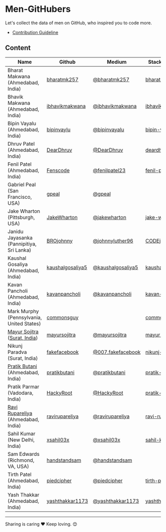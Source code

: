 # Men-GitHubers
Let's collect the data of men on GitHub, who inspired you to code more.

- [Contribution Guideline](https://github.com/pratikbutani/Men-GitHubers/blob/master/Contributing.md)

## Content

Name | Github | Medium | StackOverflow
--- | --- | --- | ---
Bharat Makwana (Ahmedabad, India) | [bharatmk257](https://github.com/bharatmk257) | [@bharatmk257](https://medium.com/@bharatmk257) | [bharatmk257](https://stackoverflow.com/cv/bharatmk257)
Bhavik Makwana (Ahmedabad, India) | [ibhavikmakwana](https://github.com/ibhavikmakwana) | [@ibhavikmakwana](https://medium.com/@ibhavikmakwana) | [ibhavikmakwana](https://stackoverflow.com/users/7652758/ibhavikmakwana)
Bipin Vayalu (Ahmedabad, India) | [bipinvaylu](https://github.com/bipinvaylu) | [@bipinvayalu](https://medium.com/@bipinvayalu) | [bipin-vayalu](https://stackoverflow.com/users/722683/bipin-vayalu)
Dhruv Patel (Ahmedabad, India) | [DearDhruv](https://github.com/DearDhruv) | [@DearDhruv](https://medium.com/@DearDhruv) | [deardhruv](https://stackoverflow.com/users/596566/deardhruv)  
Fenil Patel (Ahmedabad, India) | [Fenscode](https://github.com/Fenscode) | [@fenilpatel23](https://medium.com/@fenilpatel23) | [fenil-patel](https://stackoverflow.com/users/8769330/fenil-patel)
Gabriel Peal (San Francisco, USA) | [gpeal](https://github.com/gpeal) | [@gpeal](https://medium.com/@gpeal)
Jake Wharton (Pittsburgh, USA) | [JakeWharton](https://github.com/JakeWharton) | [@jakewharton](https://medium.com/@jakewharton)  | [jake-wharton](https://stackoverflow.com/users/132047/jake-wharton)
Janidu Jayasanka (Pannipitiya, Sri Lanka) | [BROjohnny](https://github.com/BROjohnny) | [@johnnyluther96](https://medium.com/@johnnyluther96) | [CODEjohnny](https://stackoverflow.com/users/10352327/janidu-jayasanka)
Kaushal Gosaliya (Ahmedabad, India) | [kaushalgosaliya5](https://github.com/kaushalgosaliya5) | [@kaushalgosaliya5](https://medium.com/@kaushalgosaliya5) |[kaushal-gosaliya](https://stackoverflow.com/users/7522273/kaushal-gosaliya?tab=profile)
Kavan Pancholi (Ahmedabad, India) | [kavanpancholi](https://github.com/kavanpancholi) | [@kavanpancholi](https://medium.com/@kavanpancholi) | [kavan-pancholi](https://stackoverflow.com/users/2893123/kavan-pancholi)
Mark Murphy (Pennsylvania, United States) | [commonsguy](https://github.com/commonsguy) |   | [commonsguy](https://stackoverflow.com/users/115145/commonsware)
[Mayur Sojitra](https://www.murait.com/) ([Surat, India](https://goo.gl/maps/hvbHAJekX5ro8Bh48)) | [mayursojitra](https://github.com/mayursojitra) | [@mayursojitra](https://medium.com/@mayursojitra) | [mayur-sojitra](https://stackoverflow.com/users/1865488/mayur-sojitra)
Nikunj Paradva (Surat, India) | [fakefacebook](https://github.com/fakefacebook) | [@007.fakefacebook](https://medium.com/@007.fakefacebook) | [nikunj-paradva](https://stackoverflow.com/users/5773037/nikunj-paradva)
[Pratik Butani](https://pratikbutani.com) (Ahmedabad, India) | [pratikbutani](https://github.com/pratikbutani) | [@pratikbutani](https://medium.com/@pratikbutani) | [pratik-butani](https://stackoverflow.com/users/1318946/pratik-butani)
Pratik Parmar (Vadodara, India) | [HackyRoot](https://github.com/HackyRoot) | [@HackyRoot](https://medium.com/@hackyroot) | [pratik-parmar](https://stackoverflow.com/users/6338733/pratik-parmar)
[Ravi Rupareliya](https://ravirupareliya.com) (Ahmedabad, India) | [ravirupareliya](https://github.com/ravirupareliya) | [@ravirupareliya](https://medium.com/@ravirupareliya) | [ravi-rupareliya](https://stackoverflow.com/users/3134215/ravi-rupareliya)
Sahil Kumar (New Delhi, India) | [xsahil03x](https://github.com/xsahil03x) | [@xsahil03x](https://medium.com/@xsahil03x) | [sahil-kumar](https://stackoverflow.com/users/10036882/sahil-kumar)
Sam Edwards (Richmond, VA, USA) | [handstandsam](https://github.com/handstandsam) | [@handstandsam](https://medium.com/@handstandsam)
Tirth Patel (Ahmedabad, India) | [piedcipher](https://github.com/piedcipher) | [@piedcipher](https://medium.com/@piedcipher) | [tirth-patel](https://stackoverflow.com/users/4593315/tirth-patel)
Yash Thakkar (Ahmedabad, India) | [yashthakkar1173](https://github.com/yashthakkar1173) | [@yashthakkar1173](https://medium.com/@yashthakkar1173) | [yashthakkar1173](https://stackoverflow.com/users/7727376/yashthakkar1173)


 --------
 

 Sharing is caring ❤️ Keep loving. 😊

